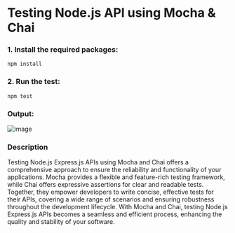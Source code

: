 # Testing Node.js API using Mocha & Chai


### 1. Install the required packages:
```
npm install
```

### 2. Run the test:
```
npm test
```

### Output:

![image](https://github.com/rajithsuvarna/Api_Testing_Project/assets/109891044/f8eaf335-7305-4e8b-bf34-bc6894681460)

### Description
Testing Node.js Express.js APIs using Mocha and Chai offers a comprehensive approach to ensure the reliability and functionality of your applications. Mocha provides a flexible and feature-rich testing framework, while Chai offers expressive assertions for clear and readable tests. Together, they empower developers to write concise, effective tests for their APIs, covering a wide range of scenarios and ensuring robustness throughout the development lifecycle. With Mocha and Chai, testing Node.js Express.js APIs becomes a seamless and efficient process, enhancing the quality and stability of your software.

